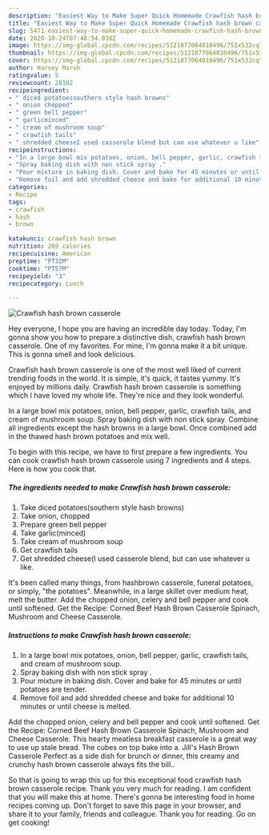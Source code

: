 ```yaml
---
description: "Easiest Way to Make Super Quick Homemade Crawfish hash brown casserole"
title: "Easiest Way to Make Super Quick Homemade Crawfish hash brown casserole"
slug: 5471-easiest-way-to-make-super-quick-homemade-crawfish-hash-brown-casserole
date: 2020-10-24T07:48:54.038Z
image: https://img-global.cpcdn.com/recipes/5121877064810496/751x532cq70/crawfish-hash-brown-casserole-recipe-main-photo.jpg
thumbnail: https://img-global.cpcdn.com/recipes/5121877064810496/751x532cq70/crawfish-hash-brown-casserole-recipe-main-photo.jpg
cover: https://img-global.cpcdn.com/recipes/5121877064810496/751x532cq70/crawfish-hash-brown-casserole-recipe-main-photo.jpg
author: Harvey Marsh
ratingvalue: 5
reviewcount: 28102
recipeingredient:
- " diced potatoessouthern style hash browns"
- " onion chopped"
- " green bell pepper"
- " garlicminced"
- " cream of mushroom soup"
- " crawfish tails"
- " shredded cheeseI used casserole blend but can use whatever u like"
recipeinstructions:
- "In a large bowl mix potatoes, onion, bell pepper, garlic, crawfish tails, and cream of mushroom soup."
- "Spray baking dish with non stick spray ."
- "Pour mixture in baking dish. Cover and bake for 45 minutes or until potatoes are tender."
- "Remove foil and add shredded cheese and bake for additional 10 minutes or until cheese is melted."
categories:
- Recipe
tags:
- crawfish
- hash
- brown

katakunci: crawfish hash brown 
nutrition: 269 calories
recipecuisine: American
preptime: "PT32M"
cooktime: "PT57M"
recipeyield: "3"
recipecategory: Lunch

---
```



![Crawfish hash brown casserole](https://img-global.cpcdn.com/recipes/5121877064810496/751x532cq70/crawfish-hash-brown-casserole-recipe-main-photo.jpg)

Hey everyone, I hope you are having an incredible day today. Today, I'm gonna show you how to prepare a distinctive dish, crawfish hash brown casserole. One of my favorites. For mine, I'm gonna make it a bit unique. This is gonna smell and look delicious.

Crawfish hash brown casserole is one of the most well liked of current trending foods in the world. It is simple, it's quick, it tastes yummy. It's enjoyed by millions daily. Crawfish hash brown casserole is something which I have loved my whole life. They're nice and they look wonderful.

In a large bowl mix potatoes, onion, bell pepper, garlic, crawfish tails, and cream of mushroom soup. Spray baking dish with non stick spray. Combine all ingredients except the hash browns in a large bowl. Once combined add in the thawed hash brown potatoes and mix well.


To begin with this recipe, we have to first prepare a few ingredients. You can cook crawfish hash brown casserole using 7 ingredients and 4 steps. Here is how you cook that.

<!--inarticleads1-->

##### The ingredients needed to make Crawfish hash brown casserole:

1. Take  diced potatoes(southern style hash browns)
1. Take  onion, chopped
1. Prepare  green bell pepper
1. Take  garlic(minced)
1. Take  cream of mushroom soup
1. Get  crawfish tails
1. Get  shredded cheese(I used casserole blend, but can use whatever u like.


It&#39;s been called many things, from hashbrown casserole, funeral potatoes, or simply, &#34;the potatoes&#34;. Meanwhile, in a large skillet over medium heat, melt the butter. Add the chopped onion, celery and bell pepper and cook until softened. Get the Recipe: Corned Beef Hash Brown Casserole Spinach, Mushroom and Cheese Casserole. 

<!--inarticleads2-->

##### Instructions to make Crawfish hash brown casserole:

1. In a large bowl mix potatoes, onion, bell pepper, garlic, crawfish tails, and cream of mushroom soup.
1. Spray baking dish with non stick spray .
1. Pour mixture in baking dish. Cover and bake for 45 minutes or until potatoes are tender.
1. Remove foil and add shredded cheese and bake for additional 10 minutes or until cheese is melted.


Add the chopped onion, celery and bell pepper and cook until softened. Get the Recipe: Corned Beef Hash Brown Casserole Spinach, Mushroom and Cheese Casserole. This hearty meatless breakfast casserole is a great way to use up stale bread. The cubes on top bake into a. Jill&#39;s Hash Brown Casserole Perfect as a side dish for brunch or dinner, this creamy and crunchy hash brown casserole always fits the bill.. 

So that is going to wrap this up for this exceptional food crawfish hash brown casserole recipe. Thank you very much for reading. I am confident that you will make this at home. There's gonna be interesting food in home recipes coming up. Don't forget to save this page in your browser, and share it to your family, friends and colleague. Thank you for reading. Go on get cooking!
